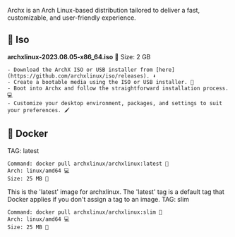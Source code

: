 
Archx is an Arch Linux-based distribution tailored to deliver a fast, customizable, and user-friendly experience.

## 📀 Iso

 **archxlinux-2023.08.05-x86_64.iso**
        📏 Size: 2 GB

    - Download the ArchX ISO or USB installer from [here](https://github.com/archxlinux/iso/releases). ⬇️
    - Create a bootable media using the ISO or USB installer. 💽
    - Boot into Archx and follow the straightforward installation process. 💻
    - Customize your desktop environment, packages, and settings to suit your preferences. 🖌️

## 🐳 Docker

TAG: latest

    Command: docker pull archxlinux/archxlinux:latest 🐳
    Arch: linux/amd64 💻
    Size: 25 MB 📏

This is the 'latest' image for archxlinux. The 'latest' tag is a default tag that Docker applies if you don't assign a tag to an image.
TAG: slim

    Command: docker pull archxlinux/archxlinux:slim 🐳
    Arch: linux/amd64 💻
    Size: 25 MB 📏


